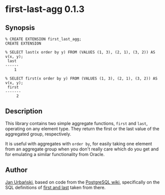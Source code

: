 first-last-agg 0.1.3
====================

Synopsis
--------

    % CREATE EXTENSION first_last_agg;
    CREATE EXTENSION

    % SELECT last(x order by y) FROM (VALUES (1, 3), (2, 1), (3, 2)) AS v(x, y);
     last 
    ------
        1

    % SELECT first(x order by y) FROM (VALUES (1, 3), (2, 1), (3, 2)) AS v(x, y);
     first  
    -------
         2

Description
-----------

This library contains two simple aggregate functions, `first` and
`last`, operating on any element type. They return the first or the
last value of the aggregated group, respectively.

It is useful with aggregates with `order by`, for easily taking one
element from an aggregate group when you don't really care which do
you get and for emulating a similar functionality from Oracle.

Author
------

[Jan Urbański](http://wulczer.org/), based on code from the
[PostgreSQL wiki](http://wiki.postgresql.org/), specifically on the
SQL definitions of
[first and last](http://wiki.postgresql.org/wiki/First/last_%28aggregate%29)
taken from there.
